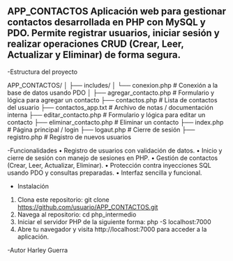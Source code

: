APP_CONTACTOS
Aplicación web para gestionar contactos desarrollada en PHP con MySQL y PDO. Permite registrar usuarios, iniciar sesión y realizar operaciones CRUD (Crear, Leer, Actualizar y Eliminar) de forma segura.
---

-Estructura del proyecto

APP_CONTACTOS/
│
├── includes/
│   └── conexion.php              # Conexión a la base de datos usando PDO
│
├── agregar_contacto.php           # Formulario y lógica para agregar un contacto
├── contactos.php                  # Lista de contactos del usuario
├── contactos_app.txt              # Archivo de notas / documentación interna
├── editar_contacto.php            # Formulario y lógica para editar un contacto
├── eliminar_contacto.php          # Eliminar un contacto
├── index.php                      # Página principal / login
├── logaut.php                     # Cierre de sesión
├── registro.php                   # Registro de nuevos usuarios

-Funcionalidades
• Registro de usuarios con validación de datos.
• Inicio y cierre de sesión con manejo de sesiones en PHP.
• Gestión de contactos (Crear, Leer, Actualizar, Eliminar).
• Protección contra inyecciones SQL usando PDO y consultas preparadas.
• Interfaz sencilla y funcional.

- Instalación
1. Clona este repositorio:
   git clone https://github.com/usuario/APP_CONTACTOS.git
2. Navega al repositorio:
   cd php_intermedio
3. Iniciar el servidor PHP de la siguiente forma:
   php -S localhost:7000
4. Abre tu navegador y visita http://localhost:7000 para acceder a la aplicación.

-Autor
Harley Guerra
